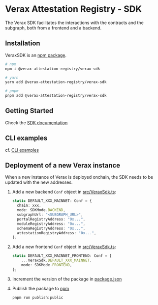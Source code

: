 # Verax Attestation Registry - SDK

The Verax SDK facilitates the interactions with the contracts and the subgraph, both from a frontend and a backend.

## Installation

VeraxSDK is an [npm package](https://www.npmjs.com/package/@verax-attestation-registry/verax-sdk/).

```bash
# npm
npm i @verax-attestation-registry/verax-sdk

# yarn
yarn add @verax-attestation-registry/verax-sdk

# pnpm
pnpm add @verax-attestation-registry/verax-sdk
```

## Getting Started

Check the
[SDK documentation](https://docs.ver.ax/verax-documentation/developer-guides/using-the-sdk#user-content-getting-started)

## CLI examples

cf. [CLI examples](./doc/cli-examples.md)

## Deployment of a new Verax instance

When a new instance of Verax is deployed onchain, the SDK needs to be updated with the new addresses.

1. Add a new backend `Conf` object in [src/VeraxSdk.ts](src/VeraxSdk.ts):

   ```typescript
   static DEFAULT_XXX_MAINNET: Conf = {
     chain: xxx,
     mode: SDKMode.BACKEND,
     subgraphUrl: "<SUBGRAPH_URL>",
     portalRegistryAddress: "0x...",
     moduleRegistryAddress: "0x...",
     schemaRegistryAddress: "0x...",
     attestationRegistryAddress: "0x...",
   };
   ```

2. Add a new frontend `Conf` object in [src/VeraxSdk.ts](src/VeraxSdk.ts):

   ```typescript
   static DEFAULT_XXX_MAINNET_FRONTEND: Conf = {
       ...VeraxSdk.DEFAULT_XXX_MAINNET,
       mode: SDKMode.FRONTEND,
   };
   ```

3. Increment the version of the package in [package.json](package.json)
4. Publish the package to [npm](https://www.npmjs.com/package/@verax-attestation-registry/verax-sdk)

   ```bash
   pnpm run publish:public
   ```
